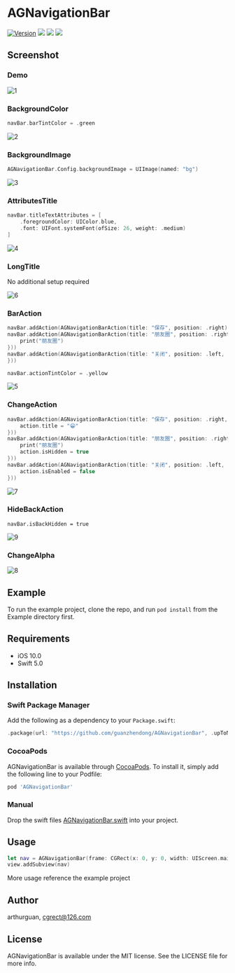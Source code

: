 # AGNavigationBar

[![Version](https://img.shields.io/cocoapods/v/AGNavigationBar.svg?style=flat)](https://cocoapods.org/pods/AGNavigationBar)
[![](https://img.shields.io/cocoapods/l/AGNavigationBar.svg?style=flat)](LICENSE)
[![](https://img.shields.io/badge/support-iOS10%2B-blue.svg?style=flat)](https://www.apple.com/nl/ios/)
[![](https://img.shields.io/badge/language-Swift-f48041.svg?style=flat)](https://www.apple.com/)


## Screenshot

### Demo
![1](./Screenshot/1.png)

### BackgroundColor

```swift
navBar.barTintColor = .green
```

![2](./Screenshot/2.png)

### BackgroundImage

```swift
AGNavigationBar.Config.backgroundImage = UIImage(named: "bg")
```

![3](./Screenshot/3.png)

### AttributesTitle

```swift
navBar.titleTextAttributes = [
    .foregroundColor: UIColor.blue,
    .font: UIFont.systemFont(ofSize: 26, weight: .medium)
]
```

![4](./Screenshot/4.png)

### LongTitle

No additional setup required

![6](./Screenshot/6.png)

### BarAction

```swift
navBar.addAction(AGNavigationBarAction(title: "保存", position: .right))
navBar.addAction(AGNavigationBarAction(title: "朋友圈", position: .right, handler: { _ in
    print("朋友圈")
}))
navBar.addAction(AGNavigationBarAction(title: "关闭", position: .left, handler: { _ in
}))

navBar.actionTintColor = .yellow
```

![5](./Screenshot/5.png)

### ChangeAction

```swift
navBar.addAction(AGNavigationBarAction(title: "保存", position: .right, handler: { action in
    action.title = "😁"
}))
navBar.addAction(AGNavigationBarAction(title: "朋友圈", position: .right, handler: { action in
    print("朋友圈")
    action.isHidden = true
}))
navBar.addAction(AGNavigationBarAction(title: "关闭", position: .left, handler: { action in
    action.isEnabled = false
}))
```

![7](./Screenshot/7.gif)

### HideBackAction

```
navBar.isBackHidden = true
```

![9](./Screenshot/9.png)

### ChangeAlpha

![8](./Screenshot/8.gif)

## Example

To run the example project, clone the repo, and run `pod install` from the Example directory first.

## Requirements

- iOS 10.0
- Swift 5.0

## Installation

### Swift Package Manager

Add the following as a dependency to your `Package.swift`:

```swift
.package(url: "https://github.com/guanzhendong/AGNavigationBar", .upToNextMajor(from: "0.1.3"))
```

### CocoaPods

AGNavigationBar is available through [CocoaPods](https://cocoapods.org). To install it, simply add the following line to your Podfile:

```ruby
pod 'AGNavigationBar'
```

### Manual

Drop the swift files  [AGNavigationBar.swift](AGNavigationBar/Classes/AGNavigationBar.swift)  into your project.

## Usage

```swift
let nav = AGNavigationBar(frame: CGRect(x: 0, y: 0, width: UIScreen.main.bounds.width, height: 88))
view.addSubview(nav)
```

More usage reference the example project

## Author

arthurguan, cgrect@126.com

## License

AGNavigationBar is available under the MIT license. See the LICENSE file for more info.
